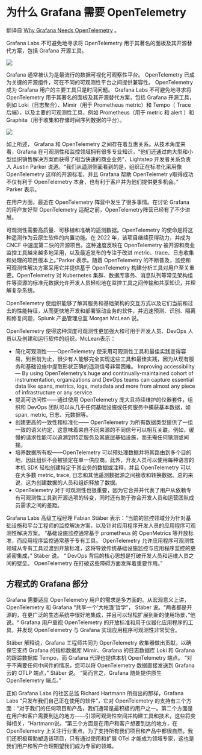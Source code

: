 # 为什么 Grafana 需要 OpenTelemetry

翻译自 [Why Grafana Needs OpenTelemetry](https://thenewstack.io/why-grafana-needs-opentelemetry/) 。

Grafana Labs 不可避免地寻求将 OpenTelemetry 用于其著名的面板及其开源替代方案，包括 Grafana 开源工具。

![](https://cdn.thenewstack.io/media/2023/04/097db110-opentelemetry-traces-screenshot-e1681419266367-1024x707.png)

Grafana 通常被认为是最流行的数据可视化可观察性平台。 OpenTelemetry 已成为关键的开源组件，可在不同的可观测性平台之间提供兼容性。 OpenTelemetry 成为 Grafana 用户的主要工具只是时间问题。 Grafana Labs 不可避免地寻求将 OpenTelemetry 用于其著名的面板及其开源替代方案，包括 Grafana 开源工具，例如 Loki（日志聚合）、Mimir（用于 Prometheus metric）和 Tempo（ Trace 后端），以及主要的可观测性工具，例如 Prometheus（用于 metric 和 alert ）和 Graphite（用于收集和存储时间序列数据的平台）。

![](https://cdn.thenewstack.io/media/2023/04/7df2b1a4-capture-decran-2023-04-05-182919.png)

如上所述， Grafana 和 OpenTelemetry 之间存在着互惠关系。从技术角度来看，Grafana 在可观测性和监控领域拥有很多专业知识，“他们还通过向大型和小型组织销售解决方案而获得了相当快速的商业业务”，Lightstep 开发者关系负责人 Austin Parker 说道。“我们从遥测侧面看到的是，组织正在标准化采用像 OpenTelemetry 这样的开源标准，并且 Grafana 帮助 OpenTelemetr y取得成功不仅有利于 OpenTelemetry 本身，也有利于客户并为他们提供更多机会。” Parker 表示。

在用户方面，最近在 OpenTelemetry 阵营中发生了很多事情。在讨论 Grafana 的用户友好型 OpenTelemetry 适配之前，OpenTelemetry阵营已经有了不少进展。

可观测性需要高质量、可移植和准确的遥测数据。OpenTelemetry 的使命是将这种遥测作为云原生软件的内置功能。在 2022 年，该项目继续获得动力，并成为 CNCF 中速度第二快的开源项目。这种速度反映在 OpenTelemetry 被开源和商业监控工具越来越多地采用，以及最近发布的专注于改进 metric、trace、日志收集和处理的项目版本上。”Parker 表示。随着 OpenTelemetry 的不断普及，监控和可观测性解决方案采用它并提供基于 OpenTelemetry 构建分析工具对用户至关重要。OpenTelemetry 对 Kubernetes 集群、数据库事务、消息队列等常见架构组件等资源的标准元数据允许开发人员轻松地在监控工具之间传输和共享知识，并理解复杂系统。

OpenTelemetry 使组织能够了解其服务和基础架构的交互方式以及它们当前和过去的性能特征，从而更快地开发和部署驱动业务的软件，并迅速预测、识别、隔离和修复问题，Splunk 产品管理总监 Morgan McLean 说。

OpenTelemetry 使得这种深度可观测性更加强大和可用于开发人员、DevOps 人员以及创建和运行软件的组织。McLean表示：

* 简化可观测性——OpenTelemetry 使采用可观测性工具和最佳实践变得容易，到目前为止，很少有人能够完全实现这些工具和最佳实践，因为从现有服务和基础设施中提取形状正确的遥测信号非常困难。
Improving accessibility — By using OpenTelemetry’s huge and continually-maintained cohort of instrumentation, organizations and DevOps teams can capture essential data like spans, metrics, logs, metadata and more from almost any piece of infrastructure or any service.
* 提高可访问性——通过使用 OpenTelemetry 庞大且持续维护的仪器套件，组织和 DevOps 团队可以从几乎任何基础设施或任何服务中捕获基本数据，如 span, metric, 日志、元数据等。
* 创建更高的一致性和标准化—— OpenTelemetry 为所有数据类型提供了一组一致的语义约定，这意味着来自不同来源的不同信号可以相互关联。例如，缓慢的请求性能可以追溯到特定服务及其底层基础设施，而无需任何猜测或间接。
* 培养数据所有权——OpenTelemetry 可以预处理数据并将其路由到多个目的地，因此组织不会被锁定在单一供应商。此外，开发人员可以使用每种语言的本机 SDK 轻松创建特定于其业务的数据或注释，并且 OpenTelemetry 可以在大多数 metric, trace, 日志和其他遥测数据源之间接收和转换数据。总的来说，这为创建数据的人员和组织释放了数据。
* OpenTelemetry 对于可观测性也很重要，因为它合并并代表了用户从依赖专有可观测性工具到开源选项的转变，同时还有助于弥合开发人员和运营团队成员需求之间的差距。

Grafana Labs 高级工程经理 Fabian Stäber 表示：“当前的监控领域分为针对基础设施和平台工程师的监控解决方案，以及针对应用程序开发人员的应用程序可观测性解决方案。 “基础设施监控通常基于 prometheus 的 OpenMetrics 等开放标准，而应用程序监控通常基于专有工具。 OpenTelemetry 允许应用程序可观测性领域从专有工具过渡到开放标准，这将导致传统基础设施监控与应用程序监控的更紧密集成，” Stäber 说。 “ DevOps 背后的核心思想是打破开发人员和运维人员之间的壁垒。 OpenTelemetry 在打破这些障碍方面发挥着重要作用。”

## 方程式的 Grafana 部分

Grafana 需要适应 OpenTelemetry 用户的需求是多方面的。从宏观意义上讲， OpenTelemetry 和 Grafana “共享一个‘大帐篷’哲学”， Stäber 说。“两者都是开源的，在更广泛的生态系统中很好地集成，并且可以轻松扩展到新的使用场景，”他说。“ Grafana 用户重视 OpenTelemetry 的开放标准和用于仪器化应用程序的工具，并发现 OpenTelemetry 与 Grafana 实现应用程序可观测性非常契合。

Stäber 解释说，Grafana 工程师共同为 OpenTelemetry 收集器做出贡献，以确保它支持 Grafana 的指标数据库 Mimir、Grafana 的日志数据库 Loki 和 Grafana 的跟踪数据库 Tempo，而 Grafana 代理也提供本机 OpenTelemetry 端点。 “对于不需要任何中间件的情况，您可以将 OpenTelemetry 数据直接发送到 Grafana 云的 OTLP 端点，” Stäber 说。 “简而言之，Grafana 随处提供原生 OpenTelemetry 端点。”

正如 Grafana Labs 的社区总监 Richard Hartmann 所指出的那样，Grafana Labs “只发布我们自己正在使用的软件”，它对 OpenTelemetry 的支持有三个方面：“对于我们的任何项目和产品，我们通常是最积极的用户之一。第二个方面是在用户和客户需要到达的地方——引领可观测性空间并构建工具和技术，这些将变得相关，“Hartmann说。“第三个方面是在用户和客户想要到达的地方，在 OpenTelemetry 上关注行业重点，为了支持所有我们项目和产品中都很自然。我们还积极帮助塑造该项目，只有通过使用和扩展 OTel 才能成为领域专家，这也是我们用户和客户合理期望我们成为专家的领域。